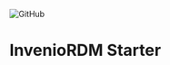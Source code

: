 ![GitHub](https://img.shields.io/github/license/front-matter/invenio-rdm-starter?logo=MIT)

# InvenioRDM Starter